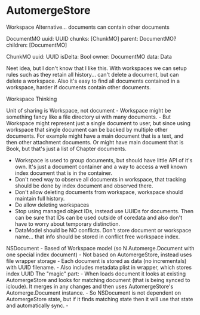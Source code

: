 # AutomergeStore

Workspace Alternative... documents can contain other documents

DocumentMO
    uuid: UUID
    chunks: [ChunkMO]
    parent: DocumentMO?
    children: [DocumentMO]

ChunkMO
    uuid: UUID
    isDelta: Bool
    owner: DocumentMO
    data: Data

Neet idea, but I don't know that I like this. With workspaces we can setup rules such as they retain all history... can't delete a document, but can delete a workspace. Also it's easy to find all documents contained in a workspace, harder if documents contain other documents.






Workspace Thinking

Unit of sharing is Workspace, not document
    - Workspace might be something fancy like a file directory ui with many documents.
    - But Workspace might represent just a single document to user, but since using workspace that single document can be backed by multiple other documents. For example might have a main document that is a text, and then other attachment documents. Or might have main document that is Book, but that's just a list of Chapter documents. 

- Workspace is used to group documents, but should have little API of it's own. It's just a document container and a way to access a well known index document that is in the container.
- Don't need way to observe all documents in workspace, that tracking should be done by index document and observed there.
- Don't allow deleting documents from workspace, workspace should maintain full history.
- Do allow deleting workspaces
- Stop using managed object IDs, instead use UUIDs for documents. Then can be sure that IDs can be used outside of coredata and also don't have to worry about temporary distinction.
- DataModel should be NO conflicts. Don't store document or workspace name... that info should be stored in conflict free workspace index.
 
NSDocument
    - Based of Workspace model (so N Automerge.Document with one special index document)
    - Not based on AutomergeStore, instead uses file wrapper storage
    - Each document is stored as data (no incrementals) with UUID filename.
    - Also includes metadata plist in wrapper, which stores index UUID
    The "magic" part:
        - When loads document it looks at existing AutomergeStore and looks for matching document (that is being synced to icloude). It merges in any changes and then uses AutomergeStore's Automerge.Document instance.
        - So NSDocument is not dependent on AutomergeStore state, but if it finds matching state then it will use that state and automatically sync.
        -   
    
